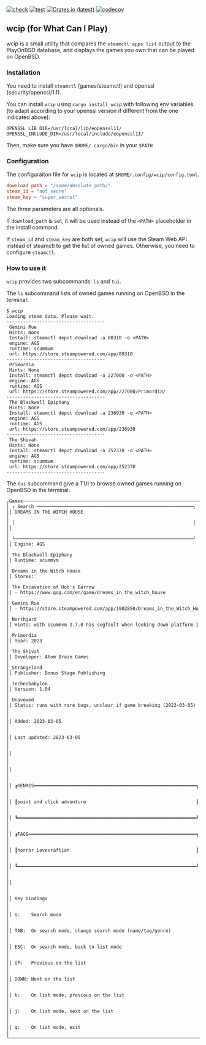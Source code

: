 [![check](https://github.com/playonbsd-rs/pobsd-wcip/actions/workflows/check.yml/badge.svg)](https://github.com/playonbsd-rs/pobsd-wcip/actions/workflows/check.yml)
[![test](https://github.com/playonbsd-rs/pobsd-wcip/actions/workflows/test.yml/badge.svg)](https://github.com/playonbsd-rs/pobsd-wcip/actions/workflows/test.yml)
[![Crates.io (latest)](https://img.shields.io/crates/v/wcip?style=flat)](https://crates.io/crates/wcip)
[![codecov](https://codecov.io/gh/playonbsd-rs/pobsd-wcip/branch/main/graph/badge.svg?token=1QNYI0Q32N)](https://codecov.io/gh/playonbsd-rs/pobsd-wcip)


## wcip (for What Can I Play)
wcip is a small utility that compares the `steamctl apps list` output to the PlayOnBSD
database, and displays the games you own that can be played on OpenBSD.

### Installation
You need to install `steamctl` (games/steamctl) and openssl (security/openssl/1.1).

You can install `wcip` using `cargo install wcip` with following env variables (to adapt
according to your openssl version if different from the one indicated above):
```
OPENSSL_LIB_DIR=/usr/local/lib/eopenssl11/
OPENSSL_INCLUDE_DIR=/usr/local/include/eopenssl11/ 
```

Then, make sure you have `$HOME/.cargo/bin` in your `$PATH`

### Configuration
The configuraiton file for `wcip` is located at `$HOME/.config/wcip/config.toml`.

```toml
download_path = "/some/absolute_path/"
steam_id = "not_secre"
steam_key = "super_secret"
```

The three parameters are all optionals.

If `download_path` is set, it will be used instead of the `<PATH>` 
placeholder in the install command.

If `steam_id` and `steam_key` are both set, `wcip` will use the Steam
Web API instead of steamctl to get the list of owned games. Otherwise,
you need to configure `steamctl`.

### How to use it
`wcip` provides two subcommands: `ls` and `tui`.

The `ls` subcommand lists of owned games running on OpenBSD in the terminal:
```
$ wcip  
Loading steam data. Please wait.
------------------------------------
 Gemini Rue
 Hints: None
 Install: steamctl depot download -a 80310 -o <PATH>
 engine: AGS
 runtime: scummvm
 url: https://store.steampowered.com/app/80310
------------------------------------
 Primordia
 Hints: None
 Install: steamctl depot download -a 227000 -o <PATH>
 engine: AGS
 runtime: AGS
 url: https://store.steampowered.com/app/227000/Primordia/
------------------------------------
 The Blackwell Epiphany
 Hints: None
 Install: steamctl depot download -a 236930 -o <PATH>
 engine: AGS
 runtime: AGS
 url: https://store.steampowered.com/app/236930
------------------------------------
 The Shivah
 Hints: None
 Install: steamctl depot download -a 252370 -o <PATH>
 engine: AGS
 runtime: scummvm
 url: https://store.steampowered.com/app/252370
------------------------------------
```

The `tui` subcommand give a TUI to browse owned games running on OpenBSD in the terminal:
```
╭Games────────────────────────────────────────────────────────────────╮╭Details──────────────────────────────────────────────────────────────╮
│ ╭ Search ─────────────────────────────────────────────────────────╮ ││ DREAMS IN THE WITCH HOUSE                                           │
│ │                                                                 │ ││                                                                     │
│ ╰─────────────────────────────────────────────────────────────────╯ ││ Engine: AGS                                                         │
│ The Blackwell Epiphany                                              ││ Runtime: scummvm                                                    │
│ Dreams in the Witch House                                           ││ Stores:                                                             │
│ The Excavation of Hob's Barrow                                      ││ - https://www.gog.com/en/game/dreams_in_the_witch_house             │
│ Gemini Rue                                                          ││ - https://store.steampowered.com/app/1902850/Dreams_in_the_Witch_Ho │
│ Northgard                                                           ││ Hints: with scummvm 2.7.0 has segfault when looking down platform i │
│ Primordia                                                           ││ Year: 2023                                                          │
│ The Shivah                                                          ││ Developer: Atom Brain Games                                         │
│ Strangeland                                                         ││ Publisher: Bonus Stage Publishing                                   │
│ Technobabylon                                                       ││ Version: 1.04                                                       │
│ Unavowed                                                            ││ Status: runs with rare bugs, unclear if game breaking (2023-03-05)  │
│                                                                     ││ Added: 2023-03-05                                                   │
│                                                                     ││ Last updated: 2023-03-05                                            │
│                                                                     ││                                                                     │
│                                                                     ││                                                                     │
│                                                                     ││ ┏GENRES━━━━━━━━━━━━━━━━━━━━━━━━━━━━━━━━━━━━━━━━━━━━━━━━━━━━━━━━━━━┓ │
│                                                                     ││ ┃point and click adventure                                        ┃ │
│                                                                     ││ ┗━━━━━━━━━━━━━━━━━━━━━━━━━━━━━━━━━━━━━━━━━━━━━━━━━━━━━━━━━━━━━━━━━┛ │
│                                                                     ││ ┏TAGS━━━━━━━━━━━━━━━━━━━━━━━━━━━━━━━━━━━━━━━━━━━━━━━━━━━━━━━━━━━━━┓ │
│                                                                     ││ ┃horror Lovecraftian                                              ┃ │
│                                                                     ││ ┗━━━━━━━━━━━━━━━━━━━━━━━━━━━━━━━━━━━━━━━━━━━━━━━━━━━━━━━━━━━━━━━━━┛ │
│                                                                     ││                                                                     │
│                                                                     ││ Key bindings                                                        │
│                                                                     ││ s:    Search mode                                                   │
│                                                                     ││ TAB:  On search mode, change search mode (name/tag/genre)           │
│                                                                     ││ ESC:  On search mode, back to list mode                             │
│                                                                     ││ UP:   Previous on the list                                          │
│                                                                     ││ DOWN: Next on the list                                              │
│                                                                     ││ k:    On list mode, previous on the list                            │
│                                                                     ││ j:    On list mode, next on the list                                │
│                                                                     ││ q:    On list mode, exit                                            │
╰─────────────────────────────────────────────────────────────────────╯╰─────────────────────────────────────────────────────────────────────╯
```
